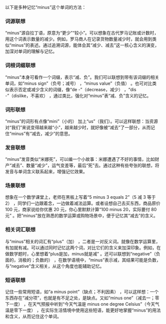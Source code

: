 以下是多种记忆“minus”这个单词的方法：

### 词源联想
“minus”源自拉丁语，原意为“更少”“较小”。可以想象在古代罗马记账或计数时，用这个词表示数量的减少。例如，罗马商人在记录货物数量减少时，就会用到类似“minus”的表述。通过追溯词源，能体会其“减少、减去”这一核心含义的演变，加深对单词的理解与记忆。 

### 词根词缀联想
“minus”本身可看作一个词缀，表示“减、负”。我们可以联想到带有该词缀的相关单词，如“minus sign”（负号；减号） ，“minus value”（负值） 。也可对比类似表示否定或减少含义的词缀，像“de -”（decrease，减少） ，“dis -”（dislike，不喜欢） ，通过类比，强化对“minus”表“减、负”含义的记忆。 

### 词形联想
“minus”的词形有点像“mini”（小的） 加上“us”（我们）。可以这样联想：当资源对“我们”来说变得越来越“小”，越来越少时，就好像被“减去”了一部分，从而记住“minus”有“减去，减少”的意思。 

### 发音联想
“minus”发音类似“米娜死”，可以编一个小故事：米娜遭遇了不好的事情，比如财产“减去”、数量“减少”，运气变差等，最后“死”去。通过这种有些夸张的联想，将发音与单词含义联系起来，增强记忆效果。 

### 场景联想
想象在一个数学课堂上，老师在黑板上写着“5 minus 3 equals 2”（5 减 3 等于 2） ，同学们一边跟着念，一边做着减法运算。或者设想自己去买东西，商品原价 100 元，商家说给你优惠 20 元，你心里默默计算“100 minus 20，实际要付 80 元” 。把“minus”放在熟悉的数学运算或购物场景中，便于记忆其“减去”的含义。 

### 相关词汇联想
与“minus”相关的词汇有“plus”（加） ，二者是一对反义词。就像在数学运算里，有加就有减。可以通过同时记忆这两个词，对比它们的含义来加深印象。例如，在做数学题时，心里想着“plus是加，minus就是减” 。还可以联想到“negative”（负面的，消极的；负数的） ，在数学语境中，“minus”表示减，其结果可能是负数，与“negative”含义相关，从这个角度也能辅助记忆。 

### 短语联想
记住一些常用短语，如“a minus point”（缺点；不利因素） ，可以这样想：一个东西存在“减分项”，也就是有不足之处，是缺点。又如“minus one”（减去一；零下一度） ，在天气预报中听到“今天气温是 minus one degree Celsius”（今天气温是零下一度） ，在实际生活情境中使用这些短语，能更好地掌握“minus”的用法和含义，从而记住这个单词。 
